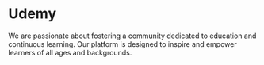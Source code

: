 # Udemy
We are passionate about fostering a community dedicated to education and continuous learning. Our platform is designed to inspire and empower learners of all ages and backgrounds.
